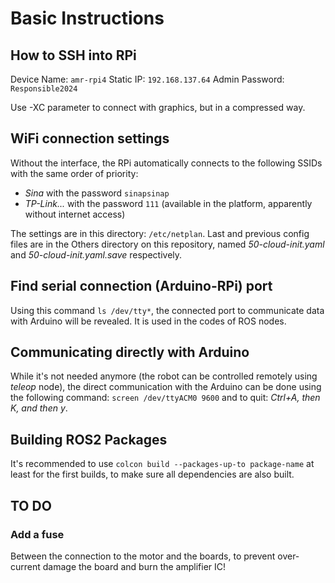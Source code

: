 # Basic Instructions

## How to SSH into RPi

Device Name: `amr-rpi4`
Static IP: `192.168.137.64`
Admin Password: `Responsible2024`

Use -XC parameter to connect with graphics, but in a compressed way.

## WiFi connection settings

Without the interface, the RPi automatically connects to the following SSIDs with the same order of priority:

- _Sina_ with the password `sinapsinap`
- _TP-Link..._ with the password `111` (available in the platform, apparently without internet access)

The settings are in this directory: `/etc/netplan`. Last and previous config files are in the Others directory on this repository, named _50-cloud-init.yaml_ and _50-cloud-init.yaml.save_ respectively.

## Find serial connection (Arduino-RPi) port

Using this command `ls /dev/tty*`, the connected port to communicate data with Arduino will be revealed. It is used in the codes of ROS nodes.


## Communicating directly with Arduino

While it's not needed anymore (the robot can be controlled remotely using _teleop_ node), the direct communication with the Arduino can be done using the following command:
`screen /dev/ttyACM0 9600` and to quit: _Ctrl+A, then K, and then y_.

## Building ROS2 Packages

It's recommended to use ```colcon build --packages-up-to package-name``` at least for the first builds, to make sure all dependencies are also built.

## TO DO

### Add a fuse

Between the connection to the motor and the boards, to prevent over-current damage the board and burn the amplifier IC!
